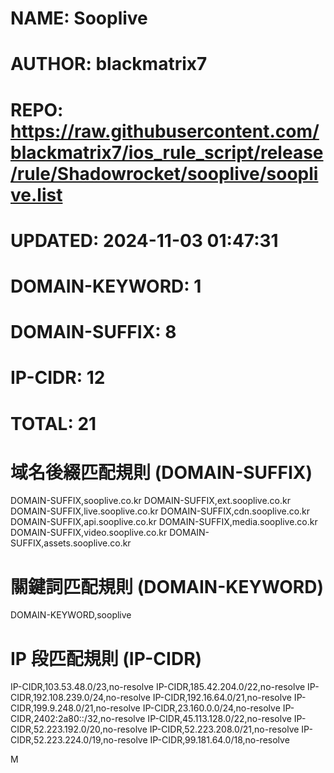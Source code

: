 # NAME: Sooplive
# AUTHOR: blackmatrix7
# REPO: https://raw.githubusercontent.com/blackmatrix7/ios_rule_script/release/rule/Shadowrocket/sooplive/sooplive.list
# UPDATED: 2024-11-03 01:47:31
# DOMAIN-KEYWORD: 1
# DOMAIN-SUFFIX: 8
# IP-CIDR: 12
# TOTAL: 21

# 域名後綴匹配規則 (DOMAIN-SUFFIX)
DOMAIN-SUFFIX,sooplive.co.kr
DOMAIN-SUFFIX,ext.sooplive.co.kr
DOMAIN-SUFFIX,live.sooplive.co.kr
DOMAIN-SUFFIX,cdn.sooplive.co.kr
DOMAIN-SUFFIX,api.sooplive.co.kr
DOMAIN-SUFFIX,media.sooplive.co.kr
DOMAIN-SUFFIX,video.sooplive.co.kr
DOMAIN-SUFFIX,assets.sooplive.co.kr

# 關鍵詞匹配規則 (DOMAIN-KEYWORD)
DOMAIN-KEYWORD,sooplive

# IP 段匹配規則 (IP-CIDR)
IP-CIDR,103.53.48.0/23,no-resolve
IP-CIDR,185.42.204.0/22,no-resolve
IP-CIDR,192.108.239.0/24,no-resolve
IP-CIDR,192.16.64.0/21,no-resolve
IP-CIDR,199.9.248.0/21,no-resolve
IP-CIDR,23.160.0.0/24,no-resolve
IP-CIDR,2402:2a80::/32,no-resolve
IP-CIDR,45.113.128.0/22,no-resolve
IP-CIDR,52.223.192.0/20,no-resolve
IP-CIDR,52.223.208.0/21,no-resolve
IP-CIDR,52.223.224.0/19,no-resolve
IP-CIDR,99.181.64.0/18,no-resolve

M
